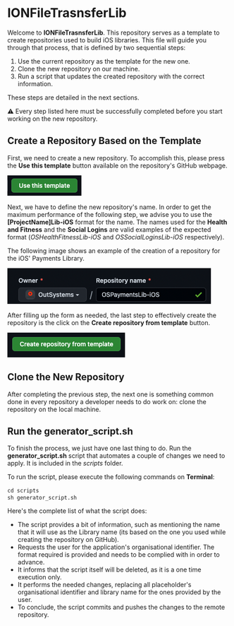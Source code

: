 # IONFileTrasnsferLib

Welcome to **IONFileTrasnsferLib**. This repository serves as a template to create repositories used to build iOS libraries. This file will guide you through that process, that is defined by two sequential steps:

1. Use the current repository as the template for the new one.
2. Clone the new repository on our machine.
3. Run a script that updates the created repository with the correct information.

These steps are detailed in the next sections.

:warning: Every step listed here must be successfully completed before you start working on the new repository.

## Create a Repository Based on the Template

First, we need to create a new repository. To accomplish this, please press the **Use this template** button available on the repository's GitHub webpage.

![Use this template button](./assets/useThisTemplateButton.png)

Next, we have to define the new repository's name. In order to get the maximum performance of the following step, we advise you to use the **[ProjectName]Lib-iOS** format for the name. The names used for the **Health and Fitness** and the **Social Logins** are valid examples of the expected format (_OSHealthFitnessLib-iOS_ and _OSSocialLoginsLib-iOS_ respectively).

The following image shows an example of the creation of a repository for the iOS' Payments Library.

![Example for payments repository name](./assets/repositoryNameExample.png)

After filling up the form as needed, the last step to effectively create the repository is the click on the **Create repository from template** button.

![Create repository from template button](./assets/createRepositoryButton.png)

## Clone the New Repository

After completing the previous step, the next one is something common done in every repository a developer needs to do work on: clone the repository on the local machine.

## Run the **generator_script.sh**

To finish the process, we just have one last thing to do. Run the **generator_script.sh** script that automates a couple of changes we need to apply. It is included in the _scripts_ folder.

To run the script, please execute the following commands on **Terminal**:

```
cd scripts
sh generator_script.sh
```

Here's the complete list of what the script does:

- The script provides a bit of information, such as mentioning the name that it will use as the Library name (its based on the one you used while creating the repository on GitHub).
- Requests the user for the application's organisational identifier. The format required is provided and needs to be complied with in order to advance.
- It informs that the script itself will be deleted, as it is a one time execution only.
- It performs the needed changes, replacing all placeholder's organisational identifier and library name for the ones provided by the user.
- To conclude, the script commits and pushes the changes to the remote repository.
